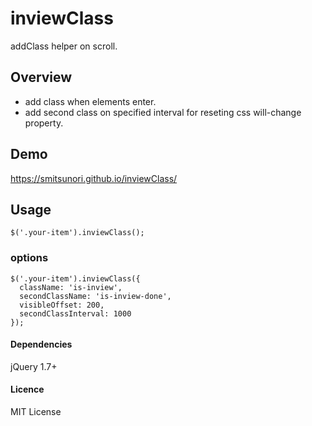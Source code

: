 # inviewClass
addClass helper on scroll.


## Overview
- add class when elements enter.
- add second class on specified interval for reseting css will-change property.

## Demo
https://smitsunori.github.io/inviewClass/

 
## Usage
```
$('.your-item').inviewClass();
```


### options
```
$('.your-item').inviewClass({
  className: 'is-inview',
  secondClassName: 'is-inview-done',
  visibleOffset: 200,
  secondClassInterval: 1000
});
```


#### Dependencies
jQuery 1.7+


#### Licence
MIT License
